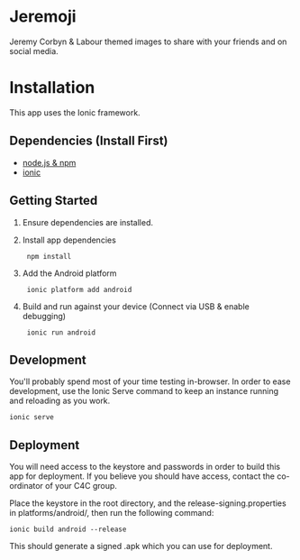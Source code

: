 # Jeremoji

Jeremy Corbyn & Labour themed images to share with your friends and on social media.

# Installation

This app uses the Ionic framework.

## Dependencies (Install First)
* [node.js & npm](https://nodejs.org/en/)
* [ionic](http://ionicframework.com/getting-started/)

## Getting Started

1. Ensure dependencies are installed.

2. Install app dependencies

        npm install

3. Add the Android platform

        ionic platform add android

5. Build and run against your device (Connect via USB & enable debugging)

        ionic run android

## Development

You'll probably spend most of your time testing in-browser. In order to ease development,
use the Ionic Serve command to keep an instance running and reloading as you work.

    ionic serve

## Deployment
You will need access to the keystore and passwords in order to build this app for deployment.
If you believe you should have access, contact the co-ordinator of your C4C group.

Place the keystore in the root directory, and the release-signing.properties in platforms/android/, then run the following command:

    ionic build android --release

This should generate a signed .apk which you can use for deployment.
